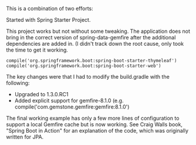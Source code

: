 This is a combination of two efforts:

Started with Spring Starter Project. 

This project works but not without some tweaking.  The application does not bring in the correct version of spring-data-gemfire after the additional dependencies are added in. (I didn't track down the root cause, only took the time to get it working. 

    compile('org.springframework.boot:spring-boot-starter-thymeleaf')
    compile('org.springframework.boot:spring-boot-starter-web')
    
The key changes were that I had to modify the build.gradle with the following:

* Upgraded to 1.3.0.RC1
* Added explicit support for gemfire-8.1.0 (e.g.
	compile('com.gemstone.gemfire:gemfire:8.1.0')

The final working example has only a few more lines of configuration to support a local Gemfire cache but is now working.  See Craig Walls book, "Spring Boot in Action" for an explanation of the code, which was originally written for JPA. 



